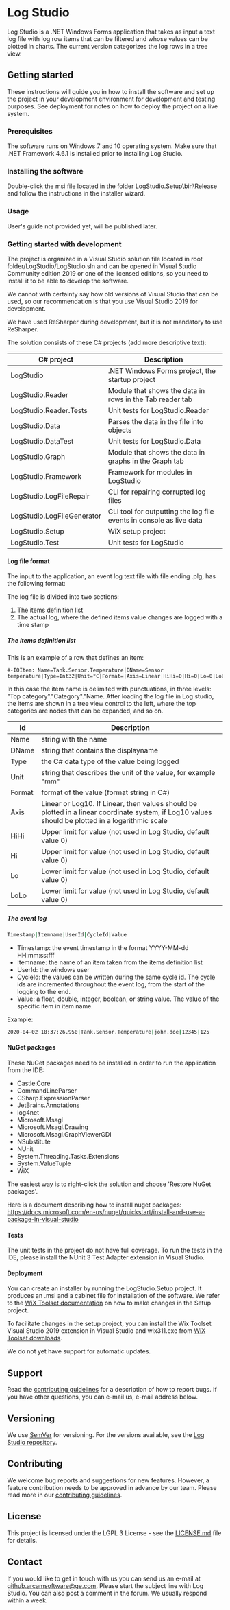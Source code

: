 ﻿# Log Studio

Log Studio is a .NET Windows Forms application that takes as input a text log file with log row items that can be filtered and whose values can be plotted in charts.
The current version categorizes the log rows in a tree view.

## Getting started

These instructions will guide you in how to install the software and set up the project in your development environment for development and testing purposes.
See deployment for notes on how to deploy the project on a live system.

### Prerequisites

The software runs on Windows 7 and 10 operating system. Make sure that .NET Framework 4.6.1 is installed prior to installing Log Studio.

### Installing the software

Double-click the msi file located in the folder LogStudio.Setup\bin\Release and follow the instructions in the installer wizard.

### Usage

User's guide not provided yet, will be published later.

### Getting started with development

The project is organized in a Visual Studio solution file located in root folder/LogStudio/LogStudio.sln and can be opened in Visual Studio Community edition 2019 or one of the licensed editions, so you need to install it to be able to develop the software.

We cannot with certainty say how old versions of Visual Studio that can be used, so our recommendation is that you use Visual Studio 2019 for development.

We have used ReSharper during development, but it is not mandatory to use ReSharper.

The solution consists of these C# projects (add more descriptive text):

| C# project                    | Description                      |
|-------------------------------|----------------------------------------------------------------------|
| LogStudio                     | .NET Windows Forms project, the startup project                      |
| LogStudio.Reader              | Module that shows the data in rows in the Tab reader tab             |
| LogStudio.Reader.Tests        | Unit tests for LogStudio.Reader                                      |
| LogStudio.Data                | Parses the data in the file into objects                             |
| LogStudio.DataTest            | Unit tests for LogStudio.Data                                        |
| LogStudio.Graph               | Module that shows the data in graphs in the Graph tab                |
| LogStudio.Framework           | Framework for modules in LogStudio                                   |
| LogStudio.LogFileRepair       | CLI for repairing corrupted log files                                |
| LogStudio.LogFileGenerator    | CLI tool for outputting the log file events in console as live data  |
| LogStudio.Setup               | WiX setup project                                                    |
| LogStudio.Test                | Unit tests for LogStudio                                                    |

#### Log file format

The input to the application, an event log text file with file ending .plg, has the following format:

The log file is divided into two sections:

1. The items definition list
2. The actual log, where the defined items value changes are logged with a time stamp

##### The items definition list

This is an example of a row that defines an item:

```
#-IOItem: Name=Tank.Sensor.Temperature|DName=Sensor temperature|Type=Int32|Unit=°C|Format=|Axis=Linear|HiHi=0|Hi=0|Lo=0|LoLo=0
```

In this case the item name is delimited with punctuations, in three levels: "Top category"."Category"."Name.
After loading the log file in Log studio, the items are shown in a tree view control to the left, where the top categories are nodes that can be expanded, and so on.

| Id        | Description                                                                                                                                       |
|-----------|---------------------------------------------------------------------------------------------------------------------------------------------------|
| Name      | string with the name                                                                                                                              |
| DName     | string that contains the displayname                                                                                                              |
| Type      | the C# data type of the value being logged                                                                                                        |
| Unit      | string that describes the unit of the value, for example "mm"                                                                                     |
| Format    | format of the value (format string in C#)                                                                                                         |
| Axis      | Linear or Log10. If Linear, then values should be plotted in a linear coordinate system, if Log10 values should be plotted in a logarithmic scale |
| HiHi      | Upper limit for value (not used in Log Studio, default value 0)                                                                                   |
| Hi        | Upper limit for value (not used in Log Studio, default value 0)                                                                                   |
| Lo        | Lower limit for value (not used in Log Studio, default value 0)                                                                                   |
| LoLo      | Lower limit for value (not used in Log Studio, default value 0)                                                                                   |

##### The event log

```bash
Timestamp|Itemname|UserId|CycleId|Value
```

- Timestamp: the event timestamp in the format YYYY-MM-dd HH:mm:ss:fff
- Itemname: the name of an item taken from the items definition list
- UserId: the windows user
- CycleId: the values can be written during the same cycle id. The cycle ids are incremented throughout the event log, from the start of the logging to the end.
- Value: a float, double, integer, boolean, or string value. The value of the specific item in item name.  

Example:

```bash
2020-04-02 18:37:26.950|Tank.Sensor.Temperature|john.doe|12345|125
```

#### NuGet packages

These NuGet packages need to be installed in order to run the application from the IDE:

- Castle.Core
- CommandLineParser
- CSharp.ExpressionParser
- JetBrains.Annotations
- log4net
- Microsoft.Msagl
- Microsoft.Msagl.Drawing
- Microsoft.Msagl.GraphViewerGDI
- NSubstitute
- NUnit
- System.Threading.Tasks.Extensions
- System.ValueTuple
- WiX

The easiest way is to right-click the solution and choose 'Restore NuGet packages'.

Here is a document describing how to install nuget packages: <https://docs.microsoft.com/en-us/nuget/quickstart/install-and-use-a-package-in-visual-studio>

#### Tests

The unit tests in the project do not have full coverage. To run the tests in the IDE, please install the NUnit 3 Test Adapter extension in Visual Studio.

#### Deployment

You can create an installer by running the LogStudio.Setup project. It produces an .msi and a cabinet file for installation of the software.
We refer to the [WiX Toolset documentation](https://wixtoolset.org/) on how to make changes in the Setup project.

To facilitate changes in the setup project, you can install the Wix Toolset Visual Studio 2019 extension in Visual Studio and wix311.exe from [WiX Toolset downloads](https://wixtoolset.org/).

We do not yet have support for automatic updates.

## Support

Read the [contributing guidelines](CONTRIBUTING.md) for a description of how to report bugs.
If you have other questions, you can e-mail us, e-mail address below.

## Versioning

We use [SemVer](http://semver.org/) for versioning. For the versions available, see the [Log Studio repository](https://github.com/your/project/tags).

## Contributing

We welcome bug reports and suggestions for new features. However, a feature contribution needs to be approved in advance by our team.
Please read more in our [contributing guidelines](CONTRIBUTING.md).

## License

This project is licensed under the LGPL 3 License - see the [LICENSE.md](LICENSE.md) file for details.

## Contact

If you would like to get in touch with us you can send us an e-mail at github.arcamsoftware@ge.com. Please start the subject line with Log Studio.
You can also post a comment in the forum.
We usually respond within a week.
